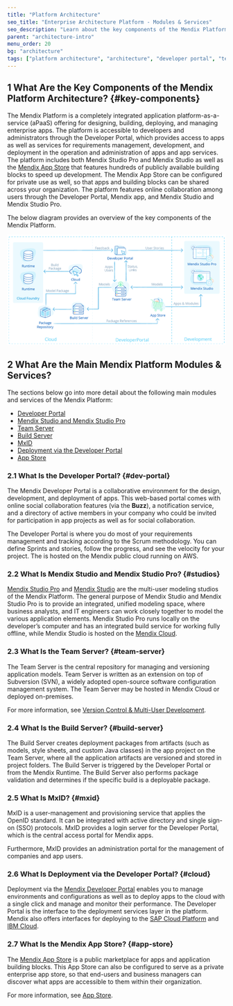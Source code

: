 ```yaml
---
title: "Platform Architecture"
seo_title: "Enterprise Architecture Platform - Modules & Services"
seo_description: "Learn about the key components of the Mendix Platform architecture: Developer Portal, Mendix Studio Pro, Mendix Studio, Team Server, & App Store."
parent: "architecture-intro"
menu_order: 20
bg: "architecture"
tags: ["platform architecture", "architecture", "developer portal", "team server", "deployment"]
---
```


## 1 What Are the Key Components of the Mendix Platform Architecture? {#key-components}

The Mendix Platform is a completely integrated application platform-as-a-service (aPaaS) offering for designing, building, deploying, and managing enterprise apps. The platform is accessible to developers and administrators through the Developer Portal, which provides access to apps as well as services for requirements management, development, and deployment in the operation and administration of apps and app services. The platform includes both Mendix Studio Pro and Mendix Studio as well as the [Mendix App Store](https://appstore.home.mendix.com/index3.html) that features hundreds of publicly available building blocks to speed up development. The Mendix App Store can be configured for private use as well, so that apps and building blocks can be shared across your organization. The platform features online collaboration among users through the Developer Portal, Mendix app, and Mendix Studio and Mendix Studio Pro.

The below diagram provides an overview of the key components of the Mendix Platform.

![Application Development Platform Architecture Overview](attachments/architecture-overview.png)

## 2 What Are the Main Mendix Platform Modules & Services?

The sections below go into more detail about the following main modules and services of the Mendix Platform:

* [Developer Portal](#dev-portal)
* [Mendix Studio and Mendix Studio Pro](#studios)
* [Team Server](#team-server)
* [Build Server](#build-server)
* [MxID](#mxid)
* [Deployment via the Developer Portal](#cloud)
* [App Store](#app-store)

### 2.1 What Is the Developer Portal? {#dev-portal}

The Mendix Developer Portal is a collaborative environment for the design, development, and deployment of apps. This web-based portal comes with online social collaboration features (via the **Buzz**), a notification service, and a directory of active members in your company who could be invited for participation in app projects as well as for social collaboration.

The Developer Portal is where you do most of your requirements management and tracking according to the Scrum methodology. You can define Sprints and stories, follow the progress, and see the velocity for your project. The is hosted on the Mendix public cloud running on AWS.

### 2.2 What Is Mendix Studio and Mendix Studio Pro? {#studios}

[Mendix Studio Pro](https://docs.mendix.com/refguide/desktop-modeler-overview) and [Mendix Studio](https://docs.mendix.com/refguide/web-modeler/overview-wm) are the multi-user modeling studios of the Mendix Platform. The general purpose of Mendix Studio and Mendix Studio Pro is to provide an integrated, unified modeling space, where business analysts, and IT engineers can work closely together to model the various application elements. Mendix Studio Pro runs locally on the developer’s computer and has an integrated build service for working fully offline, while Mendix Studio is hosted on the [Mendix Cloud](../app-capabilities/mendix-cloud-overview).

### 2.3 What Is the Team Server? {#team-server}

The Team Server is the central repository for managing and versioning application models. Team Server is written as an extension on top of Subversion (SVN), a widely adopted open-source software configuration management system. The Team Server may be hosted in Mendix Cloud or deployed on-premises.

For more information, see [Version Control & Multi-User Development](../app-lifecycle/version-control).

### 2.4 What Is the Build Server? {#build-server}

The Build Server creates deployment packages from artifacts (such as models, style sheets, and custom Java classes) in the app project on the Team Server, where all the application artifacts are versioned and stored in project folders. The Build Server is triggered by the Developer Portal or from the Mendix Runtime. The Build Server also performs package validation and determines if the specific build is a deployable package.

### 2.5 What Is MxID? {#mxid}

MxID is a user-management and provisioning service that applies the OpenID standard. It can be integrated with active directory and single sign-on (SSO) protocols. MxID provides a login server for the Developer Portal, which is the central access portal for Mendix apps.

Furthermore, MxID provides an administration portal for the management of companies and app users.

### 2.6 What Is Deployment via the Developer Portal? {#cloud}

Deployment via the [Mendix Developer Portal](../app-capabilities/mendix-cloud-features#cloud) enables you to manage environments and configurations as well as to deploy apps to the cloud with a single click and manage and monitor their performance. The Developer Portal is the interface to the deployment services layer in the platform. Mendix also offers interfaces for deploying to the [SAP Cloud Platform](../app-capabilities/strategic-partner-cloud#running-sap-cloud) and [IBM Cloud](../app-capabilities/strategic-partner-cloud#ibm-cloud).

### 2.7 What Is the Mendix App Store? {#app-store}

The [Mendix App Store](https://appstore.home.mendix.com/index3.html) is a public marketplace for apps and application building blocks. This App Store can also be configured to serve as a private enterprise app store, so that end-users and business managers can discover what apps are accessible to them within their organization.

For more information, see [App Store](../app-lifecycle/app-store).
